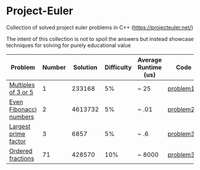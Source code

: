 # Project-Euler
Collection of solved project euler problems in C++ (https://projecteuler.net/)

The intent of this collection is not to spoil the answers but instead showcase techniques for solving for purely educational value

| Problem                                                      | Number | Solution | Difficulty | Average Runtime (us) | Code                                                                                  |
|--------------------------------------------------------------|--------|----------|------------|----------------------|---------------------------------------------------------------------------------------|
| [Multiples of 3 or 5](https://projecteuler.net/problem=1)    | 1      | 233168   | 5%         | ~ 25                 | [problem1.h](https://github.com/cpratim/Project-Euler/blob/main/problems/problem1.h)  |
| [Even Fibonacci numbers](https://projecteuler.net/problem=2) | 2      | 4613732  | 5%         | ~ .01                | [problem2.h](https://github.com/cpratim/Project-Euler/blob/main/problems/problem2.h)  |
| [Largest prime factor](https://projecteuler.net/problem=3)   | 3      | 6857     | 5%         | ~ .6                 | [problem3.h](https://github.com/cpratim/Project-Euler/blob/main/problems/problem3.h)  |
| [Ordered fractions](https://projecteuler.net/problem=71)     | 71     | 428570   | 10%        | ~ 8000               | [problem3.h](https://github.com/cpratim/Project-Euler/blob/main/problems/problem71.h) |

